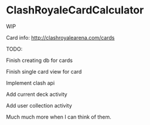 # ClashRoyaleCardCalculator
WIP

Card info: http://clashroyalearena.com/cards


TODO:

Finish creating db for cards

Finish single card view for card

Implement clash api

Add current deck activity 

Add user collection activity

Much much more when I can think of them.

